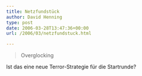 ```yaml
---
title: Netzfundstück
author: David Henning
type: post
date: 2006-03-28T13:47:36+00:00
url: /2006/03/netzfundstuck.html

---
```


  


> Overglocking

Ist das eine neue Terror-Strategie für die Startrunde?